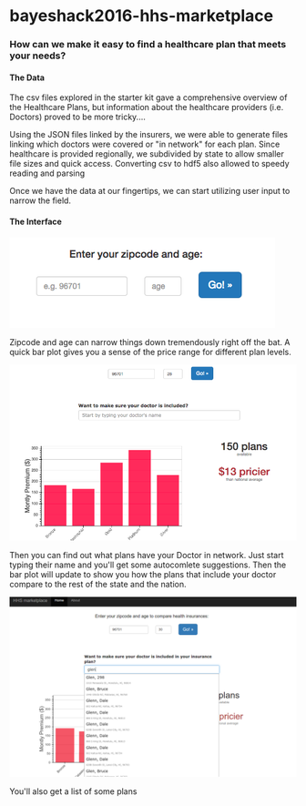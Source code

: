 # bayeshack2016-hhs-marketplace

### How can we make it easy to find a healthcare plan that meets your needs?

#### The Data

The csv files explored in the starter kit gave a comprehensive overview of the Healthcare Plans, but information about the healthcare providers (i.e. Doctors) proved to be more tricky....

Using the JSON files linked by the insurers, we were able to generate files linking which doctors were covered or "in network" for each plan. 
Since healthcare is provided regionally, we subdivided by state to allow smaller file sizes and quick access.
Converting csv to hdf5 also allowed to speedy reading and parsing

Once we have the data at our fingertips, we can start utilizing user input to narrow the field.

#### The Interface

![Alt text](/screenshots/zipAgeSearch.png?raw=true "Optional Title")

Zipcode and age can narrow things down tremendously right off the bat. A quick bar plot gives you a sense of the price range for different plan levels.

![Alt text](/screenshots/nation_comparison.png?raw=true "Optional Title")

Then you can find out what plans have your Doctor in network. Just start typing their name and you'll get some autocomlete suggestions. Then the bar plot will update to show you how the plans that include your doctor compare to the rest of the state and the nation.

![Alt text](/screenshots/sc3.png?raw=true "Optional Title")

You'll also get a list of some plans 


